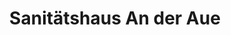 ---
title: "Sanitätshaus An der Aue"
url: /burgdorf/sanitaetshaus-an-der-aue/
shop: Sanitätshaus
---